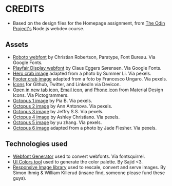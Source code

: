 # CREDITS

- Based on the design files for the Homepage assignment, from [The Odin Project's](https://www.theodinproject.com/lessons/node-path-advanced-html-and-css-homepage) Node.js webdev course.

## Assets

- [Roboto webfont](https://fonts.google.com/specimen/Roboto) by Christian Robertson, Paratype, Font Bureau. Via Google Fonts.
- [Playfair Display webfont](https://fonts.google.com/specimen/Playfair+Display) by Claus Eggers Sørensen. Via Google Fonts.
- [Hero crab image](https://www.pexels.com/photo/orange-crab-in-shallow-photo-584501/) adapted from a photo by Summer Li. Via pexels.
- [Footer crab image](https://www.pexels.com/photo/red-crab-on-rock-2289652/) adapted from a foto by Francesco Ungaro. Via pexels.
- [Icons](https://devicon.dev/) for Github, Twitter, and LinkedIn via Devicon.
- [Open in new tab icon](https://pictogrammers.com/library/mdi/icon/open-in-new/), [Email icon](https://pictogrammers.com/library/mdi/icon/email-outline/), and [Phone icon](https://pictogrammers.com/library/mdi/icon/phone-outline/) from Material Design Icons. Via Pictogrammers.
- [Octopus 1 image](https://www.pexels.com/photo/selective-focus-photography-of-octopus-3046629/) by Pia B. Via pexels.
- [Octopus 2 image](https://www.pexels.com/photo/octopus-in-the-water-near-the-coral-reefs-5986729/) by Ann Antonova. Via pexels.
- [Octopus 3 image](https://www.pexels.com/photo/octopus-in-an-aquarium-9004403/) by Jeffry S.S. Via pexels.
- [Octopus 4 image](https://www.pexels.com/photo/photo-of-an-octopus-underwater-13851800/) by Ashley Christiano. Via pexels.
- [Octopus 5 image](https://www.pexels.com/photo/close-up-of-octopus-9652994/) by yu zhang. Via pexels.
- [Octopus 6 image](https://www.pexels.com/photo/octopus-in-black-and-white-10924818/) adapted from a photo by Jade Flesher. Via pexels.

## Technologies used

- [Webfont Generator](https://www.fontsquirrel.com/tools/webfont-generator) used to convert webfonts. Via fontsquirrel.
- [UI Colors tool](https://www.iamsajid.com/ui-colors/) used to generate the color palette. By Sajid <3.
- [Responsive Image library](https://github.com/simonihmig/responsive-image) used to rescale, convert and serve images. By Simon Ihmig & William Killerud (insane find, someone please fund these guys).

